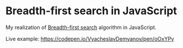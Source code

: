 # Breadth-first search in JavaScript

My realization of <a href="https://en.wikipedia.org/wiki/Breadth-first_search" target="_blank">Breadth-first search</a> algorithm in JavaScript.

Live example: https://codepen.io/VyacheslavDemyanov/pen/oOxYPy
